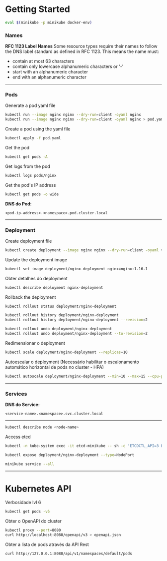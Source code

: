 # Getting Started
```sh
eval $(minikube -p minikube docker-env)
```


### Names

**RFC 1123 Label Names**
Some resource types require their names to follow the DNS label standard as defined in RFC 1123. This means the name must:
- contain at most 63 characters
- contain only lowercase alphanumeric characters or '-'
- start with an alphanumeric character
- end with an alphanumeric character

---

### Pods
Generate a pod yaml file
```sh
kubectl run --image nginx nginx --dry-run=client -oyaml nginx
kubectl run --image nginx nginx --dry-run=client -oyaml nginx > pod.yaml
```

Create a pod using the yaml file
```sh
kubectl apply -f pod.yaml
```

Get the pod
```sh
kubectl get pods -A
```

Get logs from the pod
```sh
kubectl logs pods/nginx
```

Get the pod's IP address
```sh
kubectl get pods -o wide
```

**DNS do Pod:**
```
<pod-ip-address>.<namespace>.pod.cluster.local
```

---

### Deployment

Create deployment file
```sh
kubectl create deployment --image nginx nginx --dry-run=client -oyaml > deployment.yaml
```

Update the deployment image
```sh
kubectl set image deployment/nginx-deployment nginx=nginx:1.16.1
```

Obter detalhes do deployment
```sh
kubectl describe deployment nginx-deployment
```

Rollback the deployment
```sh
kubectl rollout status deployment/nginx-deployment
```

```sh
kubectl rollout history deployment/nginx-deployment
kubectl rollout history deployment/nginx-deployment --revision=2

kubectl rollout undo deployment/nginx-deployment
kubectl rollout undo deployment/nginx-deployment --to-revision=2
```

Redimensionar o deployment
```sh
kubectl scale deployment/nginx-deployment --replicas=10
```

Autoescalar o deployment (Necessário habilitar o escalonamento automático horizontal de pods no cluster - HPA)
```sh
kubectl autoscale deployment/nginx-deployment --min=10 --max=15 --cpu-percent=80
```

---

### Services

**DNS do Service:**
```
<service-name>.<namespace>.svc.cluster.local
```

---

```sh
kubectl describe node <node-name>
```

Access etcd
```sh
kubectl -n kube-system exec -it etcd-minikube -- sh -c "ETCDCTL_API=3 ETCDCTL_CACERT=/var/lib/minikube/certs/etcd/ca.crt ETCDCTL_CERT=/var/lib/minikube/certs/etcd/server.crt ETCDCTL_KEY=/var/lib/minikube/certs/etcd/server.key etcdctl get /registry/deployments/default/nginx-deployment"
```

```sh
kubectl expose deployment/nginx-deployment --type=NodePort

minikube service --all
```

---

# Kubernetes API

Verbosidade lvl 6
```sh
kubectl get pods -v6
```

Obter o OpenAPI do cluster
```sh
kubectl proxy --port=8080
curl http://localhost:8080/openapi/v3 > openapi.json
```

Obter a lista de pods através da API Rest
```sh
curl http://127.0.0.1:8080/api/v1/namespaces/default/pods
```